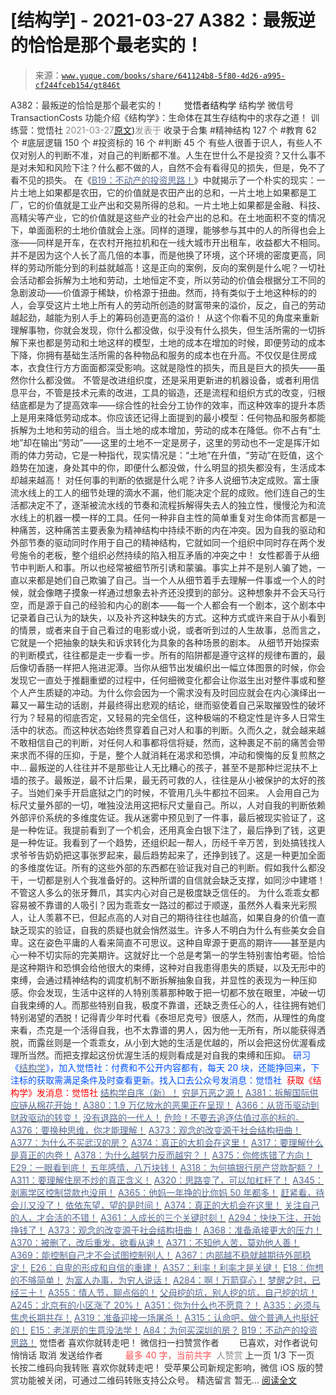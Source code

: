 # [结构学] - 2021-03-27 A382：最叛逆的恰恰是那个最老实的！

> 来源：[`www.yuque.com/books/share/641124b8-5f80-4d26-a995-cf244fceb154/gt846t`](https://www.yuque.com/books/share/641124b8-5f80-4d26-a995-cf244fceb154/gt846t)

<ne-p id="520f42f3293818f927861ebbd5b15da4_p_0" data-lake-id="520f42f3293818f927861ebbd5b15da4_p_0"><ne-text id="u614a3686" style="color: rgb(51, 51, 51);">A382：最叛逆的恰恰是那个最老实的！</ne-text></ne-p> <ne-p id="dbfe0c86edd5657b96f81586bf9d2430" data-lake-id="dbfe0c86edd5657b96f81586bf9d2430"><ne-text id="ubcdad7bd" ne-fontsize="12" style="color: rgb(255, 255, 255);">原创</ne-text><ne-text id="u1eb98292" ne-fontsize="14">觉悟者</ne-text><ne-text id="u48f0bf54" ne-fontsize="14">结构学</ne-text></ne-p> <ne-p id="ab0979347f15da3717eca4db93cf1a08" data-lake-id="ab0979347f15da3717eca4db93cf1a08"><ne-text id="u693a3c25" ne-fontsize="14" ne-bold="true" style="color: rgb(51, 51, 51);">结构学</ne-text></ne-p> <ne-p id="b88893a32da0ac0154ca3bb2103ce62e" data-lake-id="b88893a32da0ac0154ca3bb2103ce62e"><ne-text id="u38e2d67f" ne-fontsize="14" style="color: rgb(51, 51, 51);">微信号</ne-text><ne-text id="u744f61c6" ne-fontsize="14" style="color: rgb(51, 51, 51);">TransactionCosts</ne-text></ne-p> <ne-p id="97c7609eb0859dd9cb64068ca870145a" data-lake-id="97c7609eb0859dd9cb64068ca870145a"><ne-text id="u4a909f51" ne-fontsize="14" style="color: rgb(51, 51, 51);">功能介绍</ne-text><ne-text id="u10cfd31c" ne-fontsize="14" style="color: rgb(51, 51, 51);">《结构学》：生命体在其生存结构中的求存之道！ 训练营：觉悟社</ne-text></ne-p> <ne-p id="43a7fadb67a28c1b9534bb2739eb74e9" data-lake-id="43a7fadb67a28c1b9534bb2739eb74e9"><ne-text id="u15ba0e8e" style="color: rgb(140, 140, 140);">2021-03-27</ne-text>[<ne-text id="u992e0d6a" ne-fontsize="14">原文</ne-text>](https://mp.weixin.qq.com/s?__biz=MzIzMDYwOTM0Mg==&mid=2247485450&idx=1&sn=2dff57fd046fe470c976faa0aac0943a&chksm=e8b190dbdfc619cd15febbc90b620873882c1ed3379abd5dc6149a4c4847dede170acd0110b6#rd))<ne-text id="u4dd149fd" ne-fontsize="14" style="color: rgb(140, 140, 140);">发表于</ne-text></ne-p> <ne-p id="ded75d150837fc26ca72688a76380186" data-lake-id="ded75d150837fc26ca72688a76380186"><ne-text id="u5f300df1" style="color: rgb(51, 51, 51);">收录于合集</ne-text></ne-p> <ne-p id="cf26d0fa033e113fc59f0b93315fcacc" data-lake-id="cf26d0fa033e113fc59f0b93315fcacc"><ne-text id="u0222bbd3" style="color: rgb(51, 51, 51);">#精神结构 127 个</ne-text></ne-p> <ne-p id="afdbc17d6ee110d5939c641c79443cc5" data-lake-id="afdbc17d6ee110d5939c641c79443cc5"><ne-text id="u779c4d00" style="color: rgb(51, 51, 51);">#教育 62 个</ne-text></ne-p> <ne-p id="90ff3902b29cf6f090b6d637333a9ea8" data-lake-id="90ff3902b29cf6f090b6d637333a9ea8"><ne-text id="ua97fa958" style="color: rgb(51, 51, 51);">#底层逻辑 150 个</ne-text></ne-p> <ne-p id="147435ac334787457dd890ff8876f5da" data-lake-id="147435ac334787457dd890ff8876f5da"><ne-text id="u6c2cea63" style="color: rgb(51, 51, 51);">#投资标的 16 个</ne-text></ne-p> <ne-p id="f7a621d35a2985ecc6ce5749f0b1c8bb" data-lake-id="f7a621d35a2985ecc6ce5749f0b1c8bb"><ne-text id="udc43014d" style="color: rgb(51, 51, 51);">#判断 45 个</ne-text></ne-p> <ne-p id="456272b738205945864e2f93fa51432f" data-lake-id="456272b738205945864e2f93fa51432f"><ne-text id="u1723a994" style="color: rgb(51, 51, 51);">有些人很善于识人，有些人不仅对别人的判断不准，对自己的判断都不准。人生在世什么不是投资？又什么事不是对未知和风险下注？什么都不做的人，自然不会有看得见的损失，但是，免不了看不见的损失。</ne-text></ne-p> <ne-p id="b3c377e86f68e3eeb43cf27f5793b4a9" data-lake-id="b3c377e86f68e3eeb43cf27f5793b4a9"><ne-text id="u6ad6d220" style="color: rgb(51, 51, 51);">在《</ne-text>[<ne-text id="u8b69603a" style="color: rgb(87, 107, 149);">B19：不动产的投资思路！</ne-text>](http://mp.weixin.qq.com/s?__biz=MzIzMDYwOTM0Mg==&mid=2247484069&idx=1&sn=a13a6e590a21b27fd1356718b3a2dcd3&chksm=e8b19a74dfc613622b23c7233732cbb1d499c75f9b7ac3047cdeaee3a34eeae7d3b4871429f1&scene=21#wechat_redirect)<ne-text id="uafbce748" style="color: rgb(51, 51, 51);">》中就揭示了一个朴实的现实：一片土地上如果都是农田，它的价值就是农田产出的总和，一片土地上如果都是工厂，它的价值就是工业产出和交易所得的总和。一片土地上如果都是金融、科技、高精尖等产业，它的价值就是这些产业的社会产出的总和。在土地面积不变的情况下，单面面积的土地价值就会上涨。同样的道理，能够参与其中的人的所得也会上涨——同样是开车，在农村开拖拉机和在一线大城市开出租车，收益都大不相同。并不是因为这个人长了高几倍的本事，而是他换了环境，这个环境的密度更高，同样的劳动所能分到的利益就越高！这是正向的案例，反向的案例是什么呢？一切社会活动都会拆解为土地和劳动，土地恒定不变，所以劳动的价值会根据分工不同的急剧波动——价值源于稀缺，价格源于扭曲。然而，持有类似于土地这种标的的人，会享受这片土地上所有人的劳动所创造的财富带来的溢价，反之，自己的劳动越起劲，越能为别人手上的筹码创造更高的溢价！</ne-text></ne-p> <ne-p id="8302b23ae613e2d2db3bec7546451d7a" data-lake-id="8302b23ae613e2d2db3bec7546451d7a"><ne-text id="ub3e0a548" style="color: rgb(51, 51, 51);">从这个你看不见的角度来重新理解事物，你就会发现，你什么都没做，似乎没有什么损失，但生活所需的一切拆解下来也都是劳动和土地这样的模型，土地的成本在增加的时候，即便劳动的成本下降，你拥有基础生活所需的各种物品和服务的成本也在升高。不仅仅是住房成本，衣食住行方方面面都深受影响。这就是隐性的损失，而且是巨大的损失——虽然你什么都没做。</ne-text></ne-p> <ne-p id="c58ffba81ce28fa62005706848506a17" data-lake-id="c58ffba81ce28fa62005706848506a17"><ne-text id="u8d1fba25" style="color: rgb(51, 51, 51);">不管是改进组织度，还是采用更新进的机器设备，或者利用信息平台，不管是技术元素的改进，工具的锻造，还是流程和组织方式的改变，归根结底都是为了提高效率——综合性的社会分工协作的效率，而这种效率的提升本质上是用来降低劳动成本。你应该还记得上面提到的最小模型：任何物品和服务都能拆解为土地和劳动的组合。当土地的成本增加，劳动的成本在降低。你不占有“土地”却在输出“劳动”——这里的土地不一定是房子，这里的劳动也不一定是挥汗如雨的体力劳动，它是一种指代，现实情况是：“土地”在升值，“劳动”在贬值，这个趋势在加速，身处其中的你，即便什么都没做，什么明显的损失都没有，生活成本却越来越高！</ne-text></ne-p> <ne-p id="9294467a667b5429efecc31a0bec1c61" data-lake-id="9294467a667b5429efecc31a0bec1c61"><ne-text id="u81a1529b" style="color: rgb(51, 51, 51);">对任何事的判断的依据是什么呢？许多人说细节决定成败。富士康流水线上的工人的细节处理的滴水不漏，他们能决定个屁的成败。他们连自己的生活都决定不了，逐渐被流水线的节奏和流程拆解得失去人的独立性，慢慢沦为和流水线上的机器一模一样的工具。任何一种非自主性的简单重复对生命体而言都是一种痛苦，这种痛苦主要表象为精神结构中持续不断的内在冲突。因为自我的驱动和外部节奏的驱动同时作用于自己的精神结构，它就如同一个组织中同时存在两个发号施令的老板，整个组织必然持续的陷入相互矛盾的冲突之中！</ne-text></ne-p> <ne-p id="00104f0050266ea08e1e7064ab4c1c5e" data-lake-id="00104f0050266ea08e1e7064ab4c1c5e"><ne-text id="u34cf1328" style="color: rgb(51, 51, 51);">女性都善于从细节中判断人和事。所以也经常被细节所引诱和蒙骗。事实上并不是别人骗了她，一直以来都是她们自己欺骗了自己。当一个人从细节着手去理解一件事或一个人的时候，就会像瞎子摸象一样通过想象去补齐还没摸到的部分。这种想象并不会天马行空，而是源于自己的经验和内心的剧本——每一个人都会有一个剧本，这个剧本中记录着自己认为的缺失，以及补齐这种缺失的方式。这种方式或许来自于从小看到的情景，或者来自于自己看过的电影或小说，或者听到过的人生故事，总而言之，它就是一个把抽象的缺失和诉求转化为具象的各种场景的剧本。</ne-text></ne-p> <ne-p id="ce66417cab9055ccec5d9e89f0f63fdb" data-lake-id="ce66417cab9055ccec5d9e89f0f63fdb"><ne-text id="u6b320574" style="color: rgb(51, 51, 51);">从细节开始探索的判断模式，往往都是走一步看一步。所有的陷阱都是遵守这样的规律布置的，最后像切香肠一样把人拖进泥潭。当你从细节出发编织出一幅立体图景的时候，你会发现它一直处于推翻重塑的过程中，任何细微变化都会让你滋生出对整件事或和整个人产生质疑的冲动。为什么你会因为一个需求没有及时回应就会在内心演绎出一幕又一幕生动的话剧，并最终得出悲观的结论，继而驱使着自己采取摧毁性的破坏行为？轻易的彻底否定，又轻易的完全信任，这种极端的不稳定性是许多人日常生活中的状态。而这种状态始终贯穿着自己对人和事的判断。久而久之，就会越来越不敢相信自己的判断，对任何人和事都将信将疑，然而，这种裹足不前的痛苦会带来求而不得的压抑，于是，整个人就消耗在渴求和恐惧，冲动和懊悔的反复煎熬之中…</ne-text></ne-p> <ne-p id="63d654df605f364d8e9c0704a1312737" data-lake-id="63d654df605f364d8e9c0704a1312737"><ne-text id="u04258d02" style="color: rgb(51, 51, 51);">最叛逆的人往往并不是那些让人无比糟心的孩子，甚至不是那种烂泥扶不上墙的孩子。最叛逆，最不计后果，最无药可救的人，往往是从小被保护的太好的孩子。当她们亲手开启底狱之门的时候，不管用几头牛都拉不回来。</ne-text></ne-p> <ne-p id="1424305478d8aab3bee6b29a57a7e7f9" data-lake-id="1424305478d8aab3bee6b29a57a7e7f9"><ne-text id="uf6c70ffd" style="color: rgb(51, 51, 51);">人会用自己为标尺丈量外部的一切，唯独没法用这把标尺丈量自己。所以，人对自我的判断依赖外部评价系统的多维度佐证。我从迷雾中预见到了一件事，最后被现实验证了，这是一种佐证。我提前看到了一个机会，还用真金白银下注了，最后挣到了钱，这更是一种佐证。我看到了一个趋势，还组织起一帮人，历经千辛万苦，到处搞钱找人求爷爷告奶奶把这事张罗起来，最后趋势起来了，还挣到钱了。这是一种更加全面的多维度佐证。所有的这些外部的东西都在验证我对自己的判断。假如我什么都没干，一切都是别人个我准备好的。这种所谓的自信就会缺乏支撑，如同沙中建塔！不管这人多么的张牙舞爪，其实内心对自己是极度缺乏信任的。</ne-text></ne-p> <ne-p id="39e8414f143e54da54dadc1ef7d3a03f" data-lake-id="39e8414f143e54da54dadc1ef7d3a03f"><ne-text id="ued0b574b" style="color: rgb(51, 51, 51);">为什么乖乖女都容易被不靠谱的人吸引？因为乖乖女一路过的都过于顺遂，虽然外人看来光彩照人，让人羡慕不已，但起点高的人对自己的期待往往也越高，如果自身的价值一直缺乏现实的验证，自我的质疑也就会悄然滋生。许多人不明白为什么有些美女会自卑。这在姿色平庸的人看来简直不可思议。这种自卑源于更高的期许——甚至是内心一种不切实际的完美期许。这就好比一个总是考第一的学生特别害怕考砸。恰恰是这种期许和恐惧会给他很大的束缚，这种对自我患得患失的质疑，以及无形中的束缚，会通过精神结构的调度机制不断拆解抽象自我，并显性的表现为一种压抑感。你会发现，生活中这样的人特别羡慕那种敢于把一切都不放在眼里，冲破一切自我束缚的人。而那些特别自我，极度不靠谱，还缺乏责任心的人，往往拥有她们特别渴望的洒脱！记得青少年时代看《泰坦尼克号》很感人，然而，从理性的角度来看，杰克是一个活得自我，也不太靠谱的男人，因为他一无所有，所以能获得洒脱，而露丝则是一个乖乖女，从小到大她的生活是优越的，所以会把这份优渥看成理所当然。而把支撑起这份优渥生活的规则看成是对自我的束缚和压抑。</ne-text></ne-p> <ne-p id="e1ac15af758f21661a640b26a9cbc6ab" data-lake-id="e1ac15af758f21661a640b26a9cbc6ab"><ne-text id="u36b0caf8" ne-bold="true" style="color: rgb(0, 82, 255);">研习《</ne-text>[<ne-text id="u4c215001" ne-bold="true" style="color: rgb(87, 107, 149);">结构学</ne-text>](https://mp.weixin.qq.com/mp/appmsgalbum?action=getalbum&album_id=1318317199878225920&__biz=MzAxNDk1NjI2Mw==#wechat_redirect)<ne-text id="ue84c4207" ne-bold="true" style="color: rgb(0, 82, 255);">》，加入觉悟社：付费和不公开内容都有，每天 20 块，还能挣回来，下注标的获取需满足条件及时查看更新。</ne-text><ne-text id="uab8e01a3" style="color: rgb(0, 82, 255);">找入口去公众号发消息：觉悟社 </ne-text></ne-p> <ne-p id="aff8476aefb5764dc06a20c35444918f" data-lake-id="aff8476aefb5764dc06a20c35444918f"><ne-text id="uc816a8ca" style="color: rgb(255, 0, 0);">获取《结构学》发消息</ne-text><ne-text id="u19390469" ne-bold="true" style="color: rgb(255, 0, 0);">：觉悟社</ne-text></ne-p>  <ne-p id="b6392180a2d356f8f3e1103c641a537d" data-lake-id="b6392180a2d356f8f3e1103c641a537d"><ne-card data-card-name="image" data-card-type="inline" id="kBCVE" data-event-boundary="card" style="color: rgb(51, 51, 51);"><ne-p id="fadd5b538051547bf05fdb5da91f6a8a" data-lake-id="fadd5b538051547bf05fdb5da91f6a8a">[<ne-text id="ubc7445cb" ne-bold="true" style="color: rgb(87, 107, 149);">结构学自序（新）！</ne-text>](http://mp.weixin.qq.com/s?__biz=MzIzMDYwOTM0Mg==&mid=2247485283&idx=1&sn=aa2b8554b8e5040f8f959636feaa06a3&chksm=e8b19fb2dfc616a430aa381b8da0815311244e694a69809cd92d0602ac34cfe5f1f419b3745e&scene=21#wechat_redirect)</ne-p> <ne-p id="c8922a33675758a2825f9b07c5ecbe11" data-lake-id="c8922a33675758a2825f9b07c5ecbe11">[<ne-text id="uf5c65294" style="color: rgb(87, 107, 149);">穷是万恶之源！</ne-text>](http://mp.weixin.qq.com/s?__biz=MzAxNDk1NjI2Mw==&mid=2247483823&idx=1&sn=e54ebe9891b302dc0bf1815c76ccf8b7&chksm=9b8a2227acfdab31a05e273addd9159d4b8263d58d3c58bf214841c8189157519719c3427306&scene=21#wechat_redirect)</ne-p> <ne-p id="490c88c53ff08d2ca0ea0cb03787857e" data-lake-id="490c88c53ff08d2ca0ea0cb03787857e">[<ne-text id="u8b2fc2aa" ne-bold="true" style="color: rgb(87, 107, 149);">A381：拆解国际供应链从棉花开始！</ne-text>](http://mp.weixin.qq.com/s?__biz=MzIzMDYwOTM0Mg==&mid=2247485444&idx=1&sn=f3b60a702d60519ed128bf4c2f674e57&chksm=e8b190d5dfc619c3668a7dc59f49fd351f54d38999f2b220342efce24cc70f8ac68dbd029bf7&scene=21#wechat_redirect)</ne-p> <ne-p id="6b58c2c2a24d5211bfda0124febd0b8c" data-lake-id="6b58c2c2a24d5211bfda0124febd0b8c">[<ne-text id="u5fe8663c" style="color: rgb(87, 107, 149);">A380：1.9 万亿放水的恶果正在呈现！</ne-text>](http://mp.weixin.qq.com/s?__biz=MzIzMDYwOTM0Mg==&mid=2247485439&idx=1&sn=ac38b6b9a75bc89cfdaf4be29f5827b3&chksm=e8b19f2edfc616384c2a0179fc8079729f91a05e0bc3b2c562b53a4863369efb313802f0c1ae&scene=21#wechat_redirect)</ne-p> <ne-p id="6e3279280d8ff2578ba4314cc858893f" data-lake-id="6e3279280d8ff2578ba4314cc858893f">[<ne-text id="u2530b1e2" ne-bold="true" style="color: rgb(87, 107, 149);">A366：从货币驱动到财政驱动的转变！</ne-text>](http://mp.weixin.qq.com/s?__biz=MzIzMDYwOTM0Mg==&mid=2247485347&idx=1&sn=a916df57ddc7230366719fbecc6c1704&chksm=e8b19f72dfc61664fd99844bfe3ffffb5d6f088807c84d99f11ddbc7410b2eed67bc4c615d53&scene=21#wechat_redirect)</ne-p> <ne-p id="22673454dc043ea6826c84a1478b8e24" data-lake-id="22673454dc043ea6826c84a1478b8e24">[<ne-text id="u3a2138bb" style="color: rgb(87, 107, 149);">没有退路的一代人！</ne-text>](http://mp.weixin.qq.com/s?__biz=MzAxNDk1NjI2Mw==&mid=2247486533&idx=1&sn=a0d5cce0656aad467148e0642eb85a00&chksm=9b8a2fcdacfda6db79857186e953a089baf1fb678b2b071cf101c5a26e7fb9768474c94243ca&scene=21#wechat_redirect)</ne-p> <ne-p id="c1e78e70c97d1dc974ad3e14234db068" data-lake-id="c1e78e70c97d1dc974ad3e14234db068">[<ne-text id="uba126944" ne-bold="true" style="color: rgb(87, 107, 149);">危险！不要去追逐估值过高的标的。</ne-text>](http://mp.weixin.qq.com/s?__biz=MzAxNDk1NjI2Mw==&mid=2247486489&idx=1&sn=d1e603c1c20c27049b46c5ce295f7347&chksm=9b8a2f91acfda6876aae54b78c58d06602814a14ad02e895d60e08fa72de1dca5ca00651ad38&scene=21#wechat_redirect)</ne-p> <ne-p id="8f6273debcf8f241319cd4e420a88574" data-lake-id="8f6273debcf8f241319cd4e420a88574">[<ne-text id="u66c58584" style="color: rgb(87, 107, 149);">A376：要换种思维，你才能理解！</ne-text>](http://mp.weixin.qq.com/s?__biz=MzAxNDk1NjI2Mw==&mid=2247486529&idx=1&sn=3a50ada30a5ae0448d686c6a0c809919&chksm=9b8a2fc9acfda6df5e9243deb6e9df9a7cc0912eabd0a9c00322d42ed4c25c2daedc8de6b6ca&scene=21#wechat_redirect)</ne-p> <ne-p id="8185542516e588b087523d8774fe1589" data-lake-id="8185542516e588b087523d8774fe1589">[<ne-text id="u7e49fb10" style="color: rgb(87, 107, 149);">A373：观念的改变源于社会结构扭曲！</ne-text>](http://mp.weixin.qq.com/s?__biz=MzIzMDYwOTM0Mg==&mid=2247485395&idx=1&sn=e6ff247ef6acece18f9b57d07a81194f&chksm=e8b19f02dfc616141e3a7ecbd28454a30c0e5d70db428af739059b176e5059167c3ed84e8e0f&scene=21#wechat_redirect)</ne-p> <ne-p id="4c1693641ee519015df80e0184819210" data-lake-id="4c1693641ee519015df80e0184819210">[<ne-text id="ubd0a6140" ne-bold="true" style="color: rgb(87, 107, 149);">A377：为什么不买武汉的房？</ne-text>](http://mp.weixin.qq.com/s?__biz=MzIzMDYwOTM0Mg==&mid=2247485413&idx=1&sn=1f3339540496eb9e5ea109d8530f29dc&chksm=e8b19f34dfc6162225a694c1c2443d73b51bf6ca8dc53d4c18a30e6e2191e250967e711db589&scene=21#wechat_redirect)</ne-p> <ne-p id="5ce60e699cd5fbd96fa68b20bf4b9f0b" data-lake-id="5ce60e699cd5fbd96fa68b20bf4b9f0b">[<ne-text id="u0afaa093" ne-bold="true" style="color: rgb(87, 107, 149);">A374：真正的大机会在这里！</ne-text>](http://mp.weixin.qq.com/s?__biz=MzIzMDYwOTM0Mg==&mid=2247485401&idx=1&sn=100967c02c0754759ec4ea0ef8706c29&chksm=e8b19f08dfc6161e92c7cc691f1a1fed9ff74c2b906529a8d42a7703a3c3a3c3a412903e12f7&scene=21#wechat_redirect)</ne-p> <ne-p id="fba775d5b8734f077828cf24e8c3def7" data-lake-id="fba775d5b8734f077828cf24e8c3def7">[<ne-text id="uf3a65b6e" style="color: rgb(87, 107, 149);">A317：要理解什么是真正的内卷！</ne-text>](http://mp.weixin.qq.com/s?__biz=MzIzMDYwOTM0Mg==&mid=2247485061&idx=1&sn=ca29269a607917fc496e804188be831d&chksm=e8b19e54dfc617420d461820d8dd260c6fc1be85fb3e11bc1ebf0f9227e7be5ebb50f9ff2bdf&scene=21#wechat_redirect)</ne-p> <ne-p id="2c4585707f60c7f349c8164ecac9e3ca" data-lake-id="2c4585707f60c7f349c8164ecac9e3ca">[<ne-text id="u7ef6be14" ne-bold="true" style="color: rgb(87, 107, 149);">A378：为什么越努力反而越穷？！</ne-text>](http://mp.weixin.qq.com/s?__biz=MzIzMDYwOTM0Mg==&mid=2247485427&idx=1&sn=7174a793d72addecfcbda58635d695f8&chksm=e8b19f22dfc61634693994e26dee53ffebf871d7b18edfed2080c2f8c82a29a4d0e19efe7c9f&scene=21#wechat_redirect)</ne-p> <ne-p id="e0a28e30b9d7c5f8ebd0cd0dcf948a71" data-lake-id="e0a28e30b9d7c5f8ebd0cd0dcf948a71">[<ne-text id="uffa2b9e8" ne-bold="true" style="color: rgb(87, 107, 149);">A375：你修炼错了方向！</ne-text>](http://mp.weixin.qq.com/s?__biz=MzIzMDYwOTM0Mg==&mid=2247485407&idx=1&sn=9febe7868b7205ac865541d88423d9b9&chksm=e8b19f0edfc61618c7f22fb7bf48181c5f974463c5d3a8849b0f76b96eeac73b0dd074ea4737&scene=21#wechat_redirect)</ne-p> <ne-p id="16c7155a58938bc4d6179e2f22013179" data-lake-id="16c7155a58938bc4d6179e2f22013179">[<ne-text id="u8d2689c4" ne-bold="true" style="color: rgb(87, 107, 149);">E29：一眼看到底！</ne-text>](http://mp.weixin.qq.com/s?__biz=MzIzMDYwOTM0Mg==&mid=2247485301&idx=1&sn=dc6dd50c5d742ea51ce9e394de25351a&chksm=e8b19fa4dfc616b26734c3619c6fa664474fa478d2764c3370dde41d19f6035edc05f9f191e8&scene=21#wechat_redirect)</ne-p> <ne-p id="c3e02503eb288a9c1f207f4d78c7c52b" data-lake-id="c3e02503eb288a9c1f207f4d78c7c52b">[<ne-text id="u586b96d5" style="color: rgb(87, 107, 149);">五年感情，八万块钱！</ne-text>](http://mp.weixin.qq.com/s?__biz=MzIzMDYwOTM0Mg==&mid=2247484317&idx=1&sn=b22f9fb2e3c084e427a5e3e9895be99a&chksm=e8b19b4cdfc6125adf3ea3b0d2b72a121f38e8ba26e43abc48edff900327ce3e7464b944cafb&scene=21#wechat_redirect)</ne-p> <ne-p id="609412685ba33ae125d0e94daeeedd68" data-lake-id="609412685ba33ae125d0e94daeeedd68">[<ne-text id="u6066ff24" ne-bold="true" style="color: rgb(87, 107, 149);">A318：为何搞银行房产贷款配额？！</ne-text>](http://mp.weixin.qq.com/s?__biz=MzIzMDYwOTM0Mg==&mid=2247485031&idx=1&sn=c4af23061445755fdb12f1196c108b1d&chksm=e8b19eb6dfc617a015821fd94ff2d8f51a2cb8fb456ddd907206b615bf3240c1597d3618609c&scene=21#wechat_redirect)</ne-p> <ne-p id="c497fe27931c65c1b2f42d078d7ae05a" data-lake-id="c497fe27931c65c1b2f42d078d7ae05a">[<ne-text id="u1b90f842" ne-bold="true" style="color: rgb(87, 107, 149);">A311：要理解住房不炒的真正含义！</ne-text>](http://mp.weixin.qq.com/s?__biz=MzIzMDYwOTM0Mg==&mid=2247484959&idx=1&sn=090583ec50bfd9febec1de463c2672f6&chksm=e8b19ecedfc617d8629080f6745c8de013cfe875de26eef6767b2d5c10782650223ed15f807b&scene=21#wechat_redirect)</ne-p> <ne-p id="3f188cdd7dba862af224cd7d37503776" data-lake-id="3f188cdd7dba862af224cd7d37503776">[<ne-text id="u001d1128" ne-fontsize="13" ne-bold="true" style="color: rgb(87, 107, 149);">A320：思路变了，可以加杠杆了！</ne-text>](http://mp.weixin.qq.com/s?__biz=MzIzMDYwOTM0Mg==&mid=2247485041&idx=1&sn=add2174fa42806f885a456a072ee4fee&chksm=e8b19ea0dfc617b6734e013f780112fdd88f28ad5312ce423fea1d75da4c3757660dab175208&scene=21#wechat_redirect)</ne-p> <ne-p id="f70d0c203bfcabb6802e8311ba0fa419" data-lake-id="f70d0c203bfcabb6802e8311ba0fa419">[<ne-text id="uc54295be" ne-bold="true" style="color: rgb(87, 107, 149);">A345：剥离学区控制贷款也没用！</ne-text>](http://mp.weixin.qq.com/s?__biz=MzIzMDYwOTM0Mg==&mid=2247485208&idx=1&sn=ac3653b56fc18a4a6a809139f935bc45&chksm=e8b19fc9dfc616dfa31b0baf15aa90d994ef8a1262e0fd515739c06698cd0673d1d46e6e4c4f&scene=21#wechat_redirect)</ne-p> <ne-p id="7e1b02820d9d8a4a7df21ed8ab72acf1" data-lake-id="7e1b02820d9d8a4a7df21ed8ab72acf1">[<ne-text id="u1b49f068" ne-bold="true" style="color: rgb(87, 107, 149);">A365：他妈一年挣的比你妈 50 年都多！</ne-text>](http://mp.weixin.qq.com/s?__biz=MzIzMDYwOTM0Mg==&mid=2247485336&idx=1&sn=2fba7786d5102be1d639bfdd138185db&chksm=e8b19f49dfc6165f4a1e07062ca1414d977f1a6c15d797233e36f7dec3b27c28b0ed72667f5f&scene=21#wechat_redirect)</ne-p> <ne-p id="88de47b2ea1315cb47ff35703177775d" data-lake-id="88de47b2ea1315cb47ff35703177775d">[<ne-text id="ud39159cb" style="color: rgb(87, 107, 149);">赶紧看，待会儿又没了！</ne-text>](http://mp.weixin.qq.com/s?__biz=MzAxNDk1NjI2Mw==&mid=2247486485&idx=1&sn=59010caa3e68d45d1ae578d4ab76a4db&chksm=9b8a2f9dacfda68b06ee592a02eead0f174b54fa7501f4c0f4221f3c6fff0c625e90a7675460&scene=21#wechat_redirect)</ne-p> <ne-p id="b561af0f72ee1136cf997ab2a3b51974" data-lake-id="b561af0f72ee1136cf997ab2a3b51974">[<ne-text id="uad60f3f9" ne-bold="true" style="color: rgb(87, 107, 149);">依依东望，望的是时间！</ne-text>](http://mp.weixin.qq.com/s?__biz=MzIzMDYwOTM0Mg==&mid=2247483860&idx=1&sn=b5b01ae82ff764ce2806251e3f2a809f&chksm=e8b19905dfc61013607735eb7782299c9a4d7a39a8b15a7b46182ef20eda3ffe9f6ed6337e1f&scene=21#wechat_redirect)</ne-p> <ne-p id="c370aba3f1396dfdeb366c385e5adb5c" data-lake-id="c370aba3f1396dfdeb366c385e5adb5c">[<ne-text id="udb774434" ne-bold="true" style="color: rgb(87, 107, 149);">A374：真正的大机会在这里！</ne-text>](http://mp.weixin.qq.com/s?__biz=MzIzMDYwOTM0Mg==&mid=2247485401&idx=1&sn=100967c02c0754759ec4ea0ef8706c29&chksm=e8b19f08dfc6161e92c7cc691f1a1fed9ff74c2b906529a8d42a7703a3c3a3c3a412903e12f7&scene=21#wechat_redirect)</ne-p> <ne-p id="7b19fed2ad6c301a57e7d5cf2aa93fff" data-lake-id="7b19fed2ad6c301a57e7d5cf2aa93fff">[<ne-text id="uc2034ac9" ne-bold="true" style="color: rgb(87, 107, 149);">关注自己的人，才会活的不错！</ne-text>](http://mp.weixin.qq.com/s?__biz=MzIzMDYwOTM0Mg==&mid=2247485305&idx=1&sn=c719ea57e5c3320c2e2629dd9a7b44e9&chksm=e8b19fa8dfc616be5fa3f8141ea0aa63d5e1335657ed97e62c1086c41eba29effe58e0c8e9dc&scene=21#wechat_redirect)</ne-p> <ne-p id="f34fd1099b746a7c6845760f494ca737" data-lake-id="f34fd1099b746a7c6845760f494ca737">[<ne-text id="ucaf50f60" ne-bold="true" style="color: rgb(87, 107, 149);">A361：人成长的三个关键时刻！</ne-text>](http://mp.weixin.qq.com/s?__biz=MzAxNDk1NjI2Mw==&mid=2247486472&idx=1&sn=8b46d73659ff81e3d7bd544e1718a94f&chksm=9b8a2f80acfda69601b059cb0180f8841eda098200c32c84ad6430bb8fbe33a9021fa7890344&scene=21#wechat_redirect)</ne-p> <ne-p id="7714a35871ff3a0cebe33a13e2fb6beb" data-lake-id="7714a35871ff3a0cebe33a13e2fb6beb">[<ne-text id="u6ee5239e" ne-bold="true" style="color: rgb(87, 107, 149);">A294：快快下注，开始挣钱了！</ne-text>](http://mp.weixin.qq.com/s?__biz=MzIzMDYwOTM0Mg==&mid=2247484849&idx=1&sn=5485cd1d6c511e883e25b0c7dd9e2e3e&chksm=e8b19d60dfc614764ffc8405dccf5b8120b31988f3c1cee74e384c06f0e39c3c81bef8263c3d&scene=21#wechat_redirect)</ne-p> <ne-p id="2bcf68b1a6de651ae52e403bc3b75fe6" data-lake-id="2bcf68b1a6de651ae52e403bc3b75fe6">[<ne-text id="u1cd31ffd" ne-bold="true" style="color: rgb(87, 107, 149);">A373：观念的改变源于社会结构扭曲！</ne-text>](http://mp.weixin.qq.com/s?__biz=MzIzMDYwOTM0Mg==&mid=2247485395&idx=1&sn=e6ff247ef6acece18f9b57d07a81194f&chksm=e8b19f02dfc616141e3a7ecbd28454a30c0e5d70db428af739059b176e5059167c3ed84e8e0f&scene=21#wechat_redirect)</ne-p> <ne-p id="c80a38159ed420bba1dd5021ef2156ed" data-lake-id="c80a38159ed420bba1dd5021ef2156ed">[<ne-text id="u7ec301cc" ne-bold="true" style="color: rgb(87, 107, 149);">A368：准备承接更大的压力！</ne-text>](http://mp.weixin.qq.com/s?__biz=MzIzMDYwOTM0Mg==&mid=2247485369&idx=1&sn=2667c5f16cee9442898e6e5841394ceb&chksm=e8b19f68dfc6167e4e104d37c61b859327f4b8ce37941da84bd412d3e27bb4a51c7dee8e1a7a&scene=21#wechat_redirect)</ne-p> <ne-p id="53cf0d647374cc4051fef847e258ad30" data-lake-id="53cf0d647374cc4051fef847e258ad30">[<ne-text id="u8f6b57bc" ne-bold="true" style="color: rgb(87, 107, 149);">A370：被删了，改后重发，欲看从速！</ne-text>](http://mp.weixin.qq.com/s?__biz=MzIzMDYwOTM0Mg==&mid=2247485388&idx=1&sn=a456e8ffdc8a16bb30263818dc86c6a3&chksm=e8b19f1ddfc6160bfd0fea09b006477a095662aa74ac7036fca621b2ef49dc59f4ad4a407eeb&scene=21#wechat_redirect)</ne-p> <ne-p id="7a00fbb3f38bac57d70f0219cebde670" data-lake-id="7a00fbb3f38bac57d70f0219cebde670">[<ne-text id="u44253a96" ne-bold="true" style="color: rgb(87, 107, 149);">A371：不知他人苦，莫劝他人善！</ne-text>](http://mp.weixin.qq.com/s?__biz=MzAxNDk1NjI2Mw==&mid=2247486509&idx=1&sn=18ed82d7a009ab5d240c6c715bf0286f&chksm=9b8a2fa5acfda6b35c924d9ae14b68a499859112e579e3a205e72e85513f694f73d3cfbd7889&scene=21#wechat_redirect)</ne-p> <ne-p id="80a8932cb7e39b46a71badc336e54ad2" data-lake-id="80a8932cb7e39b46a71badc336e54ad2">[<ne-text id="u9f3e37cd" ne-bold="true" style="color: rgb(87, 107, 149);">A369：能控制自己才不会试图控制别人！</ne-text>](http://mp.weixin.qq.com/s?__biz=MzIzMDYwOTM0Mg==&mid=2247485377&idx=1&sn=3ca9ede4f634895105b7164899fa4686&chksm=e8b19f10dfc61606ce52c29e547e99db97c4a0756ecf67eca88417b173178a5063ed4a79738f&scene=21#wechat_redirect)</ne-p> <ne-p id="6a714da510db6a8dd53d6d916302fb45" data-lake-id="6a714da510db6a8dd53d6d916302fb45">[<ne-text id="u7b319f92" ne-bold="true" style="color: rgb(87, 107, 149);">A367：内部越不稳就越期待外部稳定！</ne-text>](http://mp.weixin.qq.com/s?__biz=MzIzMDYwOTM0Mg==&mid=2247485357&idx=1&sn=8defe53f9944202f9dd4504eb4b58400&chksm=e8b19f7cdfc6166a35ae3b9e710959c0bbbd9cd381fe3ce105489b542c9c695e3778bae7a2c5&scene=21#wechat_redirect)</ne-p> <ne-p id="9a917d641bc0ae5a12ae1e7f348cdbbe" data-lake-id="9a917d641bc0ae5a12ae1e7f348cdbbe">[<ne-text id="u6b5c2024" ne-bold="true" style="color: rgb(87, 107, 149);">E26：自卑的形成和自信的重建！</ne-text>](http://mp.weixin.qq.com/s?__biz=MzIzMDYwOTM0Mg==&mid=2247485311&idx=1&sn=28f827c212f9a1ac53e73986742ca5aa&chksm=e8b19faedfc616b8d527f328c2ad55dca966707c8813ceaa5b7c0daee3432edeec88744d842c&scene=21#wechat_redirect)</ne-p> <ne-p id="9d300d55fb58473a145bf816b6bc405a" data-lake-id="9d300d55fb58473a145bf816b6bc405a">[<ne-text id="u2a80e1eb" ne-bold="true" style="color: rgb(87, 107, 149);">A357：利率！利率才是关键！</ne-text>](http://mp.weixin.qq.com/s?__biz=MzIzMDYwOTM0Mg==&mid=2247485288&idx=1&sn=4b9b12c3bc11bdcfd2529edd9ab9a92a&chksm=e8b19fb9dfc616afff8c46c46c2a61dea179cdd40a67ed931cae9d2762948e1ee2359d4037b5&scene=21#wechat_redirect)</ne-p> <ne-p id="095f28b06f81e08058f95776bec357c9" data-lake-id="095f28b06f81e08058f95776bec357c9">[<ne-text id="u75a779e0" ne-bold="true" style="color: rgb(87, 107, 149);">E18：你想的不够简单！</ne-text>](http://mp.weixin.qq.com/s?__biz=MzIzMDYwOTM0Mg==&mid=2247484775&idx=1&sn=2a8e810e281cd7fe5a4db49002b193d2&chksm=e8b19db6dfc614a0e3360f0d54949c40138c27b184c114a44feaa394bd4400073dbbedf6a049&scene=21#wechat_redirect)</ne-p> <ne-p id="25734f3fb5e29d4d5296cb27be9bd81f" data-lake-id="25734f3fb5e29d4d5296cb27be9bd81f">[<ne-text id="u38bd7470" style="color: rgb(87, 107, 149);">为富人办事，为穷人说话！</ne-text>](http://mp.weixin.qq.com/s?__biz=MzIzMDYwOTM0Mg==&mid=2247484462&idx=1&sn=195ebab17907fba73c69ae7a11bc40ad&chksm=e8b19cffdfc615e9b2f88327d492813afa3656859f4d67a6d831ac1cf684a54b760a8b8edcd6&scene=21#wechat_redirect)</ne-p> <ne-p id="b6c22c75ba0d86fcb8db9ab811892c79" data-lake-id="b6c22c75ba0d86fcb8db9ab811892c79">[<ne-text id="u47cf4e59" ne-bold="true" style="color: rgb(87, 107, 149);">A284：啊！万箭穿心！</ne-text>](http://mp.weixin.qq.com/s?__biz=MzAxNDk1NjI2Mw==&mid=2247486135&idx=1&sn=e950149b9b9147e9199cfc6093605950&chksm=9b8a293facfda029419b911d4b4fa91c73bbaf695b206df2cf15124d843f4bf4b80673baa394&scene=21#wechat_redirect)</ne-p> <ne-p id="2722fd60a1d292a721c3d45be0379908" data-lake-id="2722fd60a1d292a721c3d45be0379908">[<ne-text id="ud17d623a" ne-bold="true" style="color: rgb(87, 107, 149);">梦醒之时，已经三十！</ne-text>](http://mp.weixin.qq.com/s?__biz=MzIzMDYwOTM0Mg==&mid=2247484378&idx=1&sn=e3a058584a13d7a5267315113964280d&chksm=e8b19b0bdfc6121df4af4b77d2d826fd0f4132ccfdee48132ce8cf86eb1ba45b898be83d1dc7&scene=21#wechat_redirect)</ne-p> <ne-p id="4e7e5902eb8ecd70691d3930046e3119" data-lake-id="4e7e5902eb8ecd70691d3930046e3119">[<ne-text id="u7d556170" ne-bold="true" style="color: rgb(87, 107, 149);">A355：情人节，聊点俗的！</ne-text>](http://mp.weixin.qq.com/s?__biz=MzAxNDk1NjI2Mw==&mid=2247486442&idx=1&sn=2ed76ec8cb69dfe51023fb4f426eeb51&chksm=9b8a2862acfda17469215d16d6bfa7210211dfb0cf4418774fc0ea014de0f6184c9b01b82f70&scene=21#wechat_redirect)</ne-p> <ne-p id="96b87eb9d5f7fb8f7df06ec95495c657" data-lake-id="96b87eb9d5f7fb8f7df06ec95495c657">[<ne-text id="u9d60d4e3" ne-bold="true" style="color: rgb(87, 107, 149);">父母挖的坑，别人挖的坑，自己挖的坑！</ne-text>](http://mp.weixin.qq.com/s?__biz=MzAxNDk1NjI2Mw==&mid=2247486426&idx=1&sn=8707934ad2fe2f8017d6b7810fd61c17&chksm=9b8a2852acfda1441fded7bab2456dd2493073ad3e5d541e1080d1739879b86c25a3a61df79a&scene=21#wechat_redirect)</ne-p> <ne-p id="368f2fea83dae928c7c4fac8eb027783" data-lake-id="368f2fea83dae928c7c4fac8eb027783">[<ne-text id="uce0d68f3" ne-bold="true" style="color: rgb(87, 107, 149);">A245：北京有的小区涨了 20%！</ne-text>](http://mp.weixin.qq.com/s?__biz=MzIzMDYwOTM0Mg==&mid=2247485265&idx=1&sn=f4bce6f07805cba2db3a1a806215e45c&chksm=e8b19f80dfc616966666979063f2c9fce9fe20308538607cf90eac74f0db85c9adf79299f4b8&scene=21#wechat_redirect)</ne-p> <ne-p id="dbffbf65ee9e68459cbd1908db774cbe" data-lake-id="dbffbf65ee9e68459cbd1908db774cbe">[<ne-text id="u530f64e7" style="color: rgb(87, 107, 149);">A351：你为什么也不愿意？！</ne-text>](http://mp.weixin.qq.com/s?__biz=MzIzMDYwOTM0Mg==&mid=2247485242&idx=1&sn=f4a01a5936322120b0b158f225bc78de&chksm=e8b19febdfc616fd2eb1558a3b7c748ecc497a3af00aec5b5c5ca8042cc52eb7d0af7befa399&scene=21#wechat_redirect)</ne-p> <ne-p id="1c71ea8a19336f3b9232fe98ee07d49e" data-lake-id="1c71ea8a19336f3b9232fe98ee07d49e">[<ne-text id="u011ab7fe" ne-bold="true" style="color: rgb(87, 107, 149);">A335：必须与焦虑长期共存！</ne-text>](http://mp.weixin.qq.com/s?__biz=MzIzMDYwOTM0Mg==&mid=2247485165&idx=1&sn=f3f0957c63fa549b288f00c8b117162e&chksm=e8b19e3cdfc6172a188000afd2b522144a04ba774169824cad2067d93b5365537ff0644f6b9f&scene=21#wechat_redirect)</ne-p> <ne-p id="5494c8f8a79a97535a9e0824a71f2710" data-lake-id="5494c8f8a79a97535a9e0824a71f2710">[<ne-text id="u210fa31e" style="color: rgb(87, 107, 149);">A319：准备迎接一场屠杀！</ne-text>](http://mp.weixin.qq.com/s?__biz=MzIzMDYwOTM0Mg==&mid=2247485036&idx=1&sn=ff52df7559e0a6ed8230922ebd2af71a&chksm=e8b19ebddfc617ab0eca4ed1a66c5227d328155954d6704be456950fb3926e59e5288f7877cf&scene=21#wechat_redirect)</ne-p> <ne-p id="2c40a12249c204b5d4d11c7090865316" data-lake-id="2c40a12249c204b5d4d11c7090865316">[<ne-text id="u9d4fa0ca" ne-bold="true" style="color: rgb(87, 107, 149);">A315：认命吧，做个普通人也挺好的！</ne-text>](http://mp.weixin.qq.com/s?__biz=MzIzMDYwOTM0Mg==&mid=2247485008&idx=1&sn=bcaf70c42d4676c8f69de9f9ead1e495&chksm=e8b19e81dfc617973ba40200519407186760e32843fc6f379020da6160b0ba89870dadcae5fa&scene=21#wechat_redirect)</ne-p> <ne-p id="25bf4225a0c21cc203de7b406bcdd5fd" data-lake-id="25bf4225a0c21cc203de7b406bcdd5fd">[<ne-text id="uddf34c62" ne-bold="true" style="color: rgb(87, 107, 149);">E15：老洋房的生意没法学！</ne-text>](http://mp.weixin.qq.com/s?__biz=MzAxNDk1NjI2Mw==&mid=2247485113&idx=1&sn=4fc868bf65d5f2ca6eb4d9b776c004ec&chksm=9b8a2531acfdac27c57da12097dfe850ba55cdfd447e35c19df3819bdf4051694bc49f0a218d&scene=21#wechat_redirect)</ne-p> <ne-p id="bcfaa359e26622999249b6499bcdbb84" data-lake-id="bcfaa359e26622999249b6499bcdbb84">[<ne-text id="u7289d0ed" ne-bold="true" style="color: rgb(87, 107, 149);">A84：为何买深圳的房？</ne-text>](http://mp.weixin.qq.com/s?__biz=MzAxNDk1NjI2Mw==&mid=2247484708&idx=1&sn=c4a8ffe14b1ea0579e0005119094ca23&chksm=9b8a26acacfdafba18b302d996afe0251fe92e695dde593e623f32be05c31d020aad6aafa541&scene=21#wechat_redirect)</ne-p> <ne-p id="668bd051f2c410e8879fd1ff355d2ca8" data-lake-id="668bd051f2c410e8879fd1ff355d2ca8">[<ne-text id="uedde843b" ne-bold="true" style="color: rgb(87, 107, 149);">B19：不动产的投资思路！</ne-text>](http://mp.weixin.qq.com/s?__biz=MzAxNDk1NjI2Mw==&mid=2247484650&idx=1&sn=36687887ab7cd444fd324c3906b8d54a&chksm=9b8a2762acfdae74b83a146bdd8994b81cb9879b3de5caa870c13c6253ad22b2f5c42b0fe59a&scene=21#wechat_redirect)</ne-p> <ne-p id="b80e7354ce898bbcb0439d61d2b75383" data-lake-id="b80e7354ce898bbcb0439d61d2b75383"><ne-text id="u9154c75c" style="color: rgb(51, 51, 51);">觉悟者</ne-text></ne-p> <ne-p id="239034761f68eabdf08885cd9502187f" data-lake-id="239034761f68eabdf08885cd9502187f"><ne-text id="uff1f0da4" style="color: rgb(51, 51, 51);">喜欢你就转走吧！</ne-text></ne-p> <ne-p id="33e0c3a399942395d8f996dbde305385" data-lake-id="33e0c3a399942395d8f996dbde305385"><ne-text id="u4c28d2ad" ne-bold="true" style="color: rgb(51, 51, 51);">微信扫一扫赞赏作者</ne-text><ne-text id="ud778e8b0" ne-bold="true" style="color: rgb(255, 255, 255);">赞赏</ne-text></ne-p> <ne-p id="b2ec286e83e19922463501328e2f5de6" data-lake-id="b2ec286e83e19922463501328e2f5de6"><ne-text id="u2c357604" style="color: rgb(51, 51, 51);">已喜欢，</ne-text><ne-text id="u3f3638d8">对作者说句悄悄话</ne-text></ne-p> <ne-p id="b3c7edc36b963bfe5f23ec72ccacee58" data-lake-id="b3c7edc36b963bfe5f23ec72ccacee58"><ne-text id="u9928604e" style="color: rgb(51, 51, 51);">取消</ne-text></ne-p> <ne-p id="1ad339a0e509364ad85c9241f89b6c5a" data-lake-id="1ad339a0e509364ad85c9241f89b6c5a"><ne-text id="u6562f264" ne-fontsize="14" ne-bold="true" style="color: rgb(51, 51, 51);">发送给作者</ne-text></ne-p> <ne-p id="2b5b5c661a9dee0472ea9d5d746da1a5" data-lake-id="2b5b5c661a9dee0472ea9d5d746da1a5"><ne-text id="ued4b39b8" ne-bold="true" style="color: rgb(255, 255, 255);">发送</ne-text></ne-p> <ne-p id="11b1617371e8de25d9c7479337db0744" data-lake-id="11b1617371e8de25d9c7479337db0744"><ne-text id="u240496ed" ne-fontsize="13" style="color: rgb(250, 81, 81);">最多 40 字，当前共字</ne-text></ne-p> <ne-p id="9c819be6e575a966ea80b6509eceaee5" data-lake-id="9c819be6e575a966ea80b6509eceaee5"><ne-text id="u938b911e" style="color: rgb(136, 136, 136);"> 人赞赏</ne-text></ne-p> <ne-p id="26c7c885ea4fb87fbb158e4bb6cfa00d" data-lake-id="26c7c885ea4fb87fbb158e4bb6cfa00d"><ne-text id="udcdefca9" style="color: rgb(51, 51, 51);">上一页</ne-text> <ne-text id="u02b12342">1</ne-text><ne-text id="u95e1bba0" style="color: rgb(51, 51, 51);">/3 下一页</ne-text></ne-p> <ne-p id="ffe31f15268215838c052f9a7895d903" data-lake-id="ffe31f15268215838c052f9a7895d903"><ne-text id="u7e1f93cf" style="color: rgb(51, 51, 51);">长按二维码向我转账</ne-text></ne-p> <ne-p id="a346c23d8c00c3425a767b5d15d8ff50" data-lake-id="a346c23d8c00c3425a767b5d15d8ff50"><ne-text id="u6bfba32f" style="color: rgb(51, 51, 51);">喜欢你就转走吧！</ne-text></ne-p> <ne-p id="5e55b6ced587e38f7305afd34233bd7b" data-lake-id="5e55b6ced587e38f7305afd34233bd7b"><ne-text id="ua3f5a202" style="color: rgb(51, 51, 51);">受苹果公司新规定影响，微信 iOS 版的赞赏功能被关闭，可通过二维码转账支持公众号。</ne-text></ne-p> <ne-h3 id="vmP8H" data-lake-id="vmP8H"><ne-heading-ext><ne-heading-anchor></ne-heading-anchor><ne-heading-fold></ne-heading-fold></ne-heading-ext><ne-heading-content><ne-text id="ufdb827ee" ne-fontsize="16" style="color: rgb(51, 51, 51);">精选留言</ne-text></ne-heading-content></ne-h3> <ne-p id="6a749e4c442145f2e2e21c0736052595" data-lake-id="6a749e4c442145f2e2e21c0736052595"><ne-text id="ucbbd14ba" style="color: rgb(51, 51, 51);">暂无...</ne-text></ne-p> <ne-p id="87df48ab64bd88d67793c3240adf2689" data-lake-id="87df48ab64bd88d67793c3240adf2689">[<ne-text id="u8e3f187b">阅读全文</ne-text>](https://t.zsxq.com/mMNjUvJ)</ne-p></ne-card></ne-p>